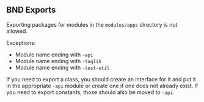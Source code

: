 ## BND Exports

Exporting packages for modules in the `modules/apps` directory is not allowed.

Exceptions:

* Module name ending with `-api`
* Module name ending with `-taglib`
* Module name ending with `-test-util`

If you need to export a class, you should create an interface for it and put it
in the appropriate `-api` module or create one if one does not already exist. If
you need to export constants, those should also be moved to `-api`.
